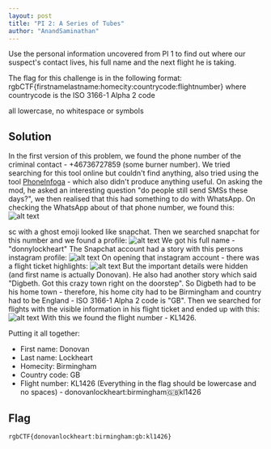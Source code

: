 ```yaml
---
layout: post
title: "PI 2: A Series of Tubes"
author: "AnandSaminathan"
---
```



Use the personal information uncovered from PI 1 to find out where our suspect's contact lives, his full name and the next flight he is taking.

The flag for this challenge is in the following format: rgbCTF{firstnamelastname:homecity:countrycode:flightnumber}
where countrycode is the ISO 3166-1 Alpha 2 code

all lowercase, no whitespace or symbols


## Solution

In the first version of this problem, we found the phone number of the criminal contact - +46736727859 (some burner number). We tried searching for this tool online but couldn't find anything, also tried using the tool [PhoneInfoga](https://github.com/sundowndev/PhoneInfoga) - which also didn't produce anything useful. On asking the mod, he asked an interesting question "do people still send SMSs these days?", we then realised that this had something to do with WhatsApp. On checking the WhatsApp about of that phone number, we found this:
![alt text]({{site.baseurl}}/assets/PI2-A-Series-of-Tubes/whatsapp.jpeg) 

sc with a ghost emoji looked like snapchat. Then we searched snapchat for this number and we found a profile:
![alt text]({{site.baseurl}}/assets/PI2-A-Series-of-Tubes/sc.jpg) 
We got his full name - "donnylockheart"
The Snapchat account had a story with this persons instagram profile:
![alt text]({{site.baseurl}}/assets/PI2-A-Series-of-Tubes/story.jpg) 
On opening that instagram account - there was a flight ticket highlights:
![alt text]({{site.baseurl}}/assets/PI2-A-Series-of-Tubes/insta.jpg) 
But the important details were hidden (and first name is actually Donovan).
He also had another story which said "Digbeth. Got this crazy town right on the doorstep". So Digbeth had to be his home town - therefore, his home city had to be Birmingham and country had to be England - ISO 3166-1 Alpha 2 code is "GB".
Then we searched for flights with the visible information in his flight ticket and ended up with this:
![alt text]({{site.baseurl}}/assets/PI2-A-Series-of-Tubes/flight.jpg) 
With this we found the flight number - KL1426.

Putting it all together:
* First name: Donovan
* Last name: Lockheart
* Homecity: Birmingham 
* Country code: GB
* Flight number: KL1426
(Everything in the flag should be lowercase and no spaces) - donovanlockheart:birmingham:gb:kl1426


## Flag
```
rgbCTF{donovanlockheart:birmingham:gb:kl1426}
```





